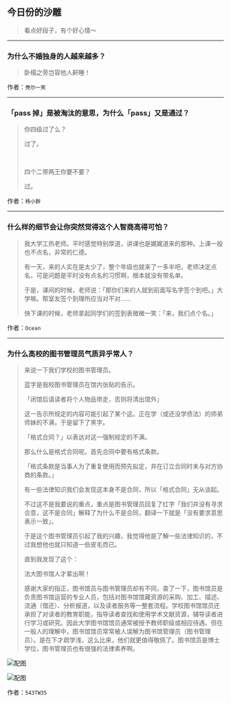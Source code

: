 ## 今日份的沙雕

> 看点好段子，有个好心情～


 
---

### 为什么不婚独身的人越来越多？

> 卧榻之旁岂容他人鼾睡！


作者：`莞尔一笑`

---

### 「pass 掉」是被淘汰的意思，为什么「pass」又是通过？

> 你四级过了么？
> 
> 过了。
> 
>  
> 
> 四个二带两王你要不要？
> 
> 过。


作者：`杨小胖`

---

### 什么样的细节会让你突然觉得这个人智商高得可怕？

> 我大学工热老师。平时感觉特别厚道，讲课也是娓娓道来的那种。上课一般也不点名，非常的仁德。
> 
> 有一天，来的人实在是太少了，整个年级也就来了一多半吧，老师决定点名，可是问题是平时没有点名的习惯啊，根本就没有带名单。
> 
> 于是，课间的时候，老师说：「那你们来的人就到前面写名字签个到吧。」大学嘛。帮室友签个到理所应当对不对……
> 
> 快下课的时候，老师拿起同学们的签到表微微一笑：「来，我们点个名。」


作者：`Ocean`

---

### 为什么高校的图书管理员气质异乎常人？

> 来说一下我们学校的图书管理员。
> 
> 蓝字是我校图书管理员在馆内张贴的告示。
> 
> 「闭馆后请读者将个人物品带走，否则将清出馆外」
> 
> 这一告示所规定的内容可能引起了某个这。正在学（或还没学债法）的师弟师妹的不满，于是留下了黑字。
> 
> 「格式合同？」以表达对这一强制规定的不满。
> 
> 那么什么是格式合同呢。首先合同中要有格式条款。
> 
> 「格式条款是当事人为了重复使用而预先拟定，并在订立合同时未与对方协商的条款。」
> 
> 有一些法律知识我们会发现这本身不是合同，所以「格式合同」无从谈起。
> 
> 不过这不是我要说的重点，重点是图书管理员回复了红字「我们并没有寻求合意，这不是合同」解释了为什么不是合同，翻译一下就是「没有要求意思表示一致」。
> 
> 于是这个图书管理员引起了我的兴趣，我觉得他是了解一些法律知识的，不过我想他也就只知道一些皮毛而已。
> 
> 直到我发现了这个：
> 
> 法大图书馆人才辈出啊！
> 
> 感谢大家的指正，图书馆员与图书管理员却有不同，查了一下，图书馆员是负责图书馆运营的专业人员，包括对图书馆馆藏资源的采购、加工、描述、流通（借还）、分析报道，以及读者服务等一整套流程。学校图书馆馆员还承担了对读者的教育职能，指导读者查找和使用学术文献资源，辅导读者进行学习或研究。因此大学图书馆馆员通常被授予教师职级或相应待遇。但在一般人的理解中，图书馆馆员常常被人误解为图书馆管理员（图书管理员）。是在下才疏学浅，这么比来，他们就更值得敬佩了。图书馆员是博士学位，图书管理员也有很强的法律素养啊。



![配图](http://pic1.zhimg.com/70/v2-528f1448d9cae48e793c5b611a9f896c_b.jpg)



![配图](http://pic4.zhimg.com/70/v2-25797a8d21876a215b69e431610087eb_b.jpg)


作者：`543TW35`